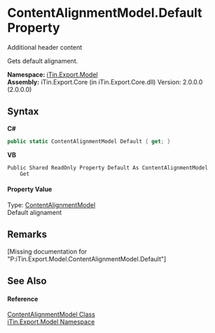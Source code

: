 # ContentAlignmentModel.Default Property 
Additional header content 

Gets default alignament.

**Namespace:**&nbsp;<a href="N_iTin_Export_Model">iTin.Export.Model</a><br />**Assembly:**&nbsp;iTin.Export.Core (in iTin.Export.Core.dll) Version: 2.0.0.0 (2.0.0.0)

## Syntax

**C#**<br />
``` C#
public static ContentAlignmentModel Default { get; }
```

**VB**<br />
``` VB
Public Shared ReadOnly Property Default As ContentAlignmentModel
	Get
```


#### Property Value
Type: <a href="T_iTin_Export_Model_ContentAlignmentModel">ContentAlignmentModel</a><br />Default alignament

## Remarks
\[Missing <remarks> documentation for "P:iTin.Export.Model.ContentAlignmentModel.Default"\]

## See Also


#### Reference
<a href="T_iTin_Export_Model_ContentAlignmentModel">ContentAlignmentModel Class</a><br /><a href="N_iTin_Export_Model">iTin.Export.Model Namespace</a><br />